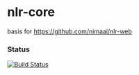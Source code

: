 # nlr-core
basis for https://github.com/nimaai/nlr-web

### Status
[![Build Status](https://travis-ci.org/nimaai/nlr-js-core.svg?branch=master)](https://travis-ci.org/nimaai/nlr-js-core)

